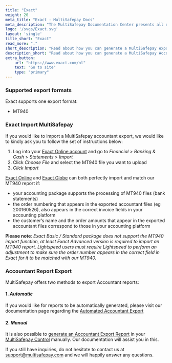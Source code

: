 ```yaml
---
title: "Exact"
weight: 20
meta_title: "Exact - MultiSafepay Docs"
meta_description: "The MultiSafepay Documentation Center presents all relevant information about our Plugins and API. You can also find support pages for payment methods, tools and general questions as well as the contact details of our Support and Integration Teams."
logo: '/svgs/Exact.svg'
layout: 'single'
title_short: "Exact"
read_more: "."
short_description: "Read about how you can generate a MultiSafepay export and import to your Exact platform"
description_short: "Read about how you can generate a MultiSafepay Accountant Export for your Exact software platform."
extra_button:
    url: "https://www.exact.com/nl" 
    text: "Go to site" 
    type: "primary"
---
```


### Supported export formats

Exact supports one export format:

* MT940

### Exact Import MultiSafepay

If you would like to import a MultiSafepay accountant export, we would like to kindly ask you to follow the set of instructions below:

1. Log into your [Exact Online account](https://start.exactonline.nl/docs/Login.aspx?ReturnUrl=%2fdocs%2fMenuPortal.aspx#_ga=2.221698527.659438293.1581330144-1715983246.1581330144) and go to _Financial_ > _Banking & Cash_ > _Statements_ > _Import_
2. Click _Choose File_ and select the MT940 file you want to upload
3. _Click Import_

[Exact Online](https://www.exact.com/software/exact-online) and [Exact Globe](https://www.exact.com/software/exact-globe) can both perfectly import and match our MT940 report if:

* your accounting package supports the processing of MT940 files (bank statements)
* the order numbering that appears in the exported accountant files (eg 200160526), also appears in the correct invoice fields in your accounting platform
* the customer’s name and the order amounts that appear in the exported accountant files correspond to those in your accounting platform

__Please note__: _Exact Basic / Standard package does not support the MT940 import function, at least Exact Advanced version is required to import an MT940 report. Lightspeed users must require Lightspeed to perform an adjustment to make sure the order number appears in the correct field in Exact for it to be matched with our MT940._

### Accountant Report Export

MultiSafepay offers two methods to export Accountant reports:

#### 1. _Automatic_

If you would like for reports to be automatically generated, please visit our documentation page regarding the [Automated Accountant Export](https://docs.multisafepay.com/tools/reports/automatic-reports)


#### 2. _Manual_

It is also possible to [generate an Accountant Export Report](https://docs.multisafepay.com/tools/reports/accountant-report-export) in your [MultiSafepay Control](https://merchant.multisafepay.com) manually. Our documentation will assist you in this.


If you still have inquiries, do not hesitate to contact us at <support@multisafepay.com> and we will happily answer any questions.